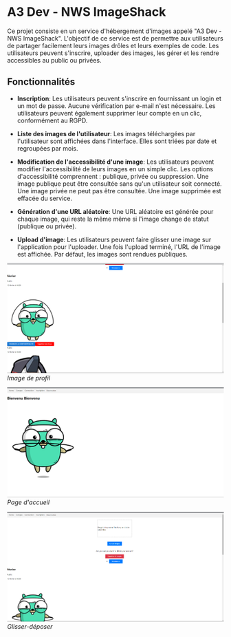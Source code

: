 # A3 Dev - NWS ImageShack

Ce projet consiste en un service d'hébergement d'images appelé "A3 Dev - NWS ImageShack". L'objectif de ce service est de permettre aux utilisateurs de partager facilement leurs images drôles et leurs exemples de code. Les utilisateurs peuvent s'inscrire, uploader des images, les gérer et les rendre accessibles au public ou privées.

## Fonctionnalités

- **Inscription**: Les utilisateurs peuvent s'inscrire en fournissant un login et un mot de passe. Aucune vérification par e-mail n'est nécessaire. Les utilisateurs peuvent également supprimer leur compte en un clic, conformément au RGPD.

- **Liste des images de l'utilisateur**: Les images téléchargées par l'utilisateur sont affichées dans l'interface. Elles sont triées par date et regroupées par mois.

- **Modification de l'accessibilité d'une image**: Les utilisateurs peuvent modifier l'accessibilité de leurs images en un simple clic. Les options d'accessibilité comprennent : publique, privée ou suppression. Une image publique peut être consultée sans qu'un utilisateur soit connecté. Une image privée ne peut pas être consultée. Une image supprimée est effacée du service.

- **Génération d'une URL aléatoire**: Une URL aléatoire est générée pour chaque image, qui reste la même même si l'image change de statut (publique ou privée).

- **Upload d'image**: Les utilisateurs peuvent faire glisser une image sur l'application pour l'uploader. Une fois l'upload terminé, l'URL de l'image est affichée. Par défaut, les images sont rendues publiques.

![Image de profil](images-README/Profile-Images-Shack.png)
*Image de profil*

![Page d'accueil](images-README/Home-Images-Shack.png)
*Page d'accueil*

![Glisser-déposer](images-README/Drag-Images-Shack.png)
*Glisser-déposer*
